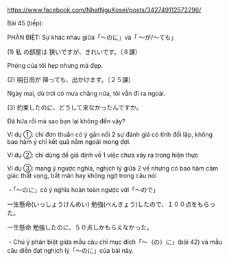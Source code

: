 https://www.facebook.com/NhatNguKosei/posts/342749112572296/

Bài 45 (tiếp):

PHÂN BIỆT: Sự khác nhau giữa「～のに」và「 ～が/～ても」

(1) 私 の部屋は 狭いですが、きれいです。（８課）

Phòng của tôi hẹp nhưng mà đẹp.

(2) 明日雨が 降っても、出かけます。（２５課）

Ngày mai, dù trời có mưa chăng nữa, tôi vẫn đi ra ngoài.

(3) 約束したのに、どうして来なかったんですか。

Đã hứa rồi mà sao bạn lại không đến vậy?

Ví dụ ①: chỉ đơn thuần có ý gắn nối 2 sự đánh giá có tính đối lập, không bao hàm ý chỉ kết quả nằm ngoài mong đợi.

Ví dụ ②: chỉ dùng để giả định về 1 việc chưa xảy ra trong hiện thực

Ví dụ ③: mang ý ngược nghĩa, nghịch lý giữa 2 vế nhưng có bao hàm cảm giác thất vọng, bất mãn hay không ngờ trong câu nói

・「～のに」có ý nghĩa hoàn toàn ngược với「～ので」

一生懸命(いっしょうけんめい) 勉強(べんきょう)したので、１００点をもらった。

一生懸命 勉強したのに、５０点しかもらえなかった。

・Chú ý phân biệt giữa mẫu câu chỉ mục đích「～（の）に」(bài 42) và mẫu câu diễn đạt nghịch lý「～のに」của bài này.